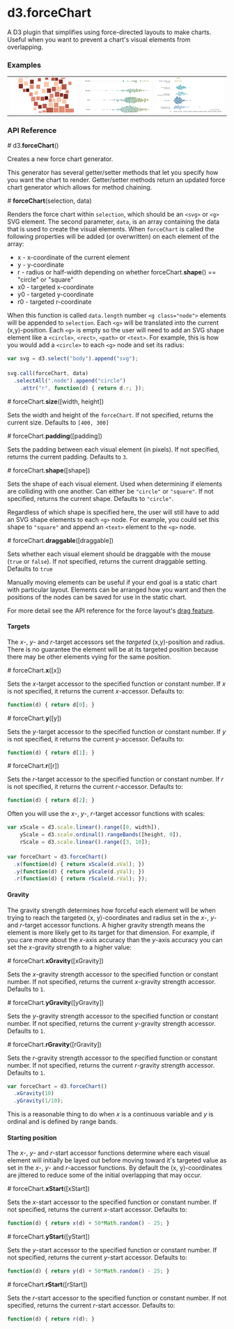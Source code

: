# d3.forceChart

A D3 plugin that simplifies using force-directed layouts to make charts.
Useful when you want to prevent a chart's visual elements from overlapping.

### Examples

<table>
  <tr>
    <td><a href="http://bl.ocks.org/armollica/5a728eea67694fba94d675dd036d6ecc"><img src="img/cartogram.png" width="230"></a></td>
    <td><a href="http://bl.ocks.org/armollica/2dcfd66a64922990995f905aa0dc4d7b"><img src="img/movies.png" width="230"></a></td>
    <td><a href="http://bl.ocks.org/armollica/93491e923d72e81df769"><img src="img/jobs.png" width="230"></a></td>
  </tr>
</table>

### API Reference

*#* d3.**forceChart**()

Creates a new force chart generator. 

This generator has several getter/setter
methods that let you specify how you want the chart to render. Getter/setter
methods return an updated force chart generator which allows for method chaining.

*#* **forceChart**(selection, data)

Renders the force chart within `selection`, which should be an `<svg>` or 
`<g>` SVG element.
The second parameter, `data`, is an array containing the data that is
used to create the visual elements. When `forceChart` is called the following
properties will be added (or overwritten) on each element of the array:
- x - x-coordinate of the current element
- y - y-coordinate
- r - radius or half-width depending on whether forceChart.**shape**() == "circle" or "square"
- x0 - targeted x-coordinate
- y0 - targeted y-coordinate
- r0 - targeted r-coordinate

When this function is called `data.length` number `<g class="node">` elements 
will be appended to `selection`. Each `<g>` will be translated into the current (x,y)-position.
Each `<g>` is empty so the user will need to add an SVG shape element like a 
`<circle>`, `<rect>`, `<path>` or `<text>`. For example, this is how you would
add a `<circle>` to each `<g>` node and set its radius:

```javascript
var svg = d3.select("body").append("svg");

svg.call(forceChart, data)
  .selectAll(".node").append("circle")
    .attr("r", function(d) { return d.r; });
```

*#* forceChart.**size**([width, height])

Sets the width and height of the `forceChart`. If not specified, returns
the current size. Defaults to `[400, 300]`

*#* forceChart.**padding**([padding])

Sets the padding between each visual element (in pixels). If not specified, 
returns the current padding. Defaults to `3`.

*#* forceChart.**shape**([shape])

Sets the shape of each visual element. Used when determining if elements are
colliding with one another. Can either be `"circle"` or `"square"`.
If not specified, returns the current shape. Defaults to `"circle"`.

Regardless of which shape is specified here, the user will still have to add an
SVG shape elements to each `<g>` node. For example, you could set this shape
to `"square"` and append an `<text>` element to the `<g>` node.

*#* forceChart.**draggable**([draggable])

Sets whether each visual element should be draggable with the mouse 
(`true` or `false`). If not specified, returns the current draggable setting.
Defaults to `true`

Manually moving elements can be useful if your end goal is a static chart with 
particular layout.
Elements can be arranged how you want and then the positions of the nodes
can be saved for use in the static chart. 

For more detail see the API reference for the force layout's 
[drag feature](https://github.com/mbostock/d3/wiki/Force-Layout#drag).

#### Targets

The *x*-, *y*- and *r*-target accessors set the *targeted* (x,y)-position and 
radius. There is no guarantee 
the element will be at its targeted position because there may be other 
elements vying for the same position.

*#* forceChart.**x**([x])

Sets the *x*-target accessor to the specified function or constant number. If *x* is 
not specified, it returns the current *x*-accessor. Defaults to:

```javascript
function(d) { return d[0]; }
```

*#* forceChart.**y**([y])

Sets the *y*-target accessor to the specified function or constant number. If *y* is 
not specified, it returns the current *y*-accessor. Defaults to:

```javascript
function(d) { return d[1]; }
```

*#* forceChart.**r**([r])

Sets the *r*-target accessor to the specified function or constant number. If *r* is 
not specified, it returns the current *r*-accessor. Defaults to:

```javascript
function(d) { return d[2]; }
```

Often you will use the *x*-, *y*-, *r*-target accessor functions with
scales:

```javascript
var xScale = d3.scale.linear().range([0, width]),
    yScale = d3.scale.ordinal().rangeBands([height, 0]),
    rScale = d3.scale.linear().range([3, 10]);
    
var forceChart = d3.forceChart()
  .x(function(d) { return xScale(d.xVal); })
  .y(function(d) { return yScale(d.yVal); })
  .r(function(d) { return rScale(d.rVal); });
```

#### Gravity

The gravity strength determines how forceful each element will be when trying 
to reach the targeted (x, y)-coordinates and radius set in the 
*x*-, *y*- and *r*-target accessor functions. A higher gravity strength 
means the element is
more likely get to its target for that dimension. For example, if you care 
more about the *x*-axis accuracy than the *y*-axis accuracy you can set the 
*x*-gravity strength to a higher value:

*#* forceChart.**xGravity**([xGravity])

Sets the *x*-gravity strength accessor to the specified function or constant 
number. If not specified, returns the current *x*-gravity strength accessor.
Defaults to `1`.

*#* forceChart.**yGravity**([yGravity])

Sets the *y*-gravity strength accessor to the specified function or constant 
number. If not specified, returns the current *y*-gravity strength accessor.
Defaults to `1`.

*#* forceChart.**rGravity**([rGravity])

Sets the *r*-gravity strength accessor to the specified function or constant 
number. If not specified, returns the current *r*-gravity strength accessor.
Defaults to `1`.

```javascript
var forceChart = d3.forceChart()
  .xGravity(10)
  .yGravity(1/10);
```

This is a reasonable thing to do when *x* is a continuous variable and
*y* is ordinal and is defined by range bands.

#### Starting position

The *x*-, *y*- and *r*-start accessor functions determine where each visual
element will initially be layed out before moving toward it's targeted value
as set in the *x*-, *y*- and *r*-accessor functions. By default the (x, y)-coordinates
are jittered to reduce some of the initial overlapping that may occur.

*#* forceChart.**xStart**([xStart])

Sets the *x*-start accessor to the specified function or constant number. 
If not specified, returns the current *x*-start accessor. Defaults to:

```javascript
function(d) { return x(d) + 50*Math.random() - 25; }
```

*#* forceChart.**yStart**([yStart])

Sets the *y*-start accessor to the specified function or constant number. 
If not specified, returns the current *y*-start accessor. Defaults to:

```javascript
function(d) { return y(d) + 50*Math.random() - 25; }
```

*#* forceChart.**rStart**([rStart])

Sets the *r*-start accessor to the specified function or constant number. 
If not specified, returns the current *r*-start accessor. Defaults to:

```javascript
function(d) { return r(d); }
```
